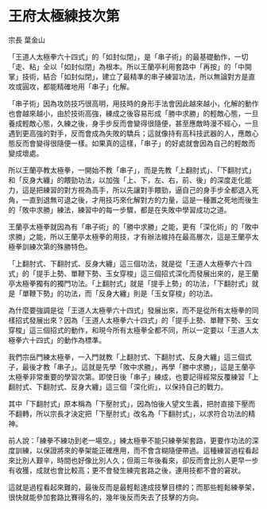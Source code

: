 # 王府太極練技次第

宗長
葉金山

「王道人太極拳六十四式」的「如封似閉」，是「串子術」的最基礎動作，一切「走、粘」全以「如封似閉」為根本。所以王蘭亭利用套路中「再按」的「中開掌」技術，結合「如封似閉」，建立了最精準的串子練習功法，所以無論對方是直攻或圓攻，都能精確地用「串子」化解。

「串子術」因為攻防技巧很高明，用技時的身形手法會因此越來越小，化解的動作也會越來越小，由於技術高強，練成之後容易形成「勝中求勝」的輕敵心態，一旦養成輕敵心態，久練之後，身手步反而會變得很隨便，甚至應敵時漫不經心，一旦遇到更高強的對手，反而會成為失敗的驕兵；這就像持有高科技武器的人，應敵心態反而會變得很隨便一樣。如果真的這樣，「串子」的好處就會因為自己的輕敵而變成壞處。

所以王蘭亭教太極拳，一開始不教「串子」，而是先教「上翻肘式」、「下翻肘式」和「反身大纏」的餵勁功法，以加強「上、下，左、右，前、後」的深度走化能力，這是把練習的對方視為高手，所以先讓對手餵勁，逼自己的身手步全都退入死角，一直到退無可退之後，才用技巧來化解對方的力量，這是一種置之死地而後生的「敗中求勝」練法，練習中的每一步驟，都是在失敗中學習成功之道。

王蘭亭太極拳就因為有「串子術」的「勝中求勝」之能，更有「深化術」的「敗中求勝」之能，所以王蘭亭太極拳的用技，才有辦法維持在最高層次，這是王蘭亭太極拳訓練次第的殊勝特色。

「上翻肘式、下翻肘式、反身大纏」這三個功法，就是從「王道人太極拳六十四式」的「提手上勢、單鞭下勢、玉女穿梭」這三個招式深化而發展出來的，是王蘭亭太極拳獨有的獨門功法。「上翻肘式」就是「提手上勢」的功法，「下翻肘式」就是「單鞭下勢」的功法，而「反身大纏」則是「玉女穿梭」的功法。

為什麼要強調是從「王道人太極拳六十四式」發展出來，而不是從所有太極拳的同樣招式發展出來？因為「王道人太極拳六十四式」的「提手上勢、單鞭下勢、玉女穿梭」這三個招式的動作，和現今所有太極拳全都不同，所以一定要以「王道人太極拳六十四式」的動作為標準。

我們宗岳門練太極拳，一入門就教「上翻肘式、下翻肘式、反身大纏」這三個式子，最後才教「串子」。這就是先學「敗中求勝」，再學「勝中求勝」，這是王蘭亭太極拳非常重要的學習次第。即使日後「串子」練成，也要記得經常反覆練習「上翻肘式、下翻肘式、反身大纏」這三個「深化術」，以保持自己的戰力。

其中「下翻肘式」原本稱為「下壓肘式」，因為怕後人望文生義，把肘直接下壓而不翻轉，所以宗長才決定把「下壓肘式」改名為「下翻肘式」，以求符合功法的精神。

前人說：「練拳不練功到老一場空。」練太極拳不能只練拳架套路，更要作功法的深度訓練，以保證將來的拳架能正確應用，而不會含糊隨便帶過。這種練習過程看起來比別人艱辛，時間也好像比別人久；但兩三年後看來，卻反而會比別人更早一步有收獲，成就也會比較高；更不會發生練完套路之後，連用技都不會的窘狀。

這就是過程看起來難的，最後反而是最輕鬆達成技擊目標的；而那些輕鬆練拳架，很快就能參加套路比賽得名的，幾年後反而失去了技擊的方向。